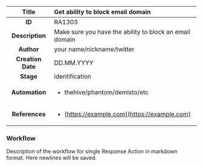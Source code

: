 | Title                       |  Get ability to block email domain         |
|:---------------------------:|:--------------------|
| **ID**                      | RA1303            |
| **Description**             | Make sure you have the ability to block an email domain   |
| **Author**                  | your name/nickname/twitter        |
| **Creation Date**           | DD.MM.YYYY |
| **Stage**                   | identification         |
| **Automation** |<ul><li>thehive/phantom/demisto/etc</li></ul>|
| **References** |<ul><li>[https://example.com](https://example.com)</li></ul>|

### Workflow

Description of the workflow for single Response Action in markdown format.
Here newlines will be saved.
